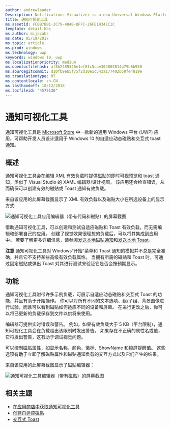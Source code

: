 ```yaml
---
author: andrewleader
Description: Notifications Visualizer is a new Universal Windows Platform (UWP) app in the Store that helps developers design adaptive live tiles for Windows 10.
title: 通知可视化工具
ms.assetid: FCBB7BB1-2C79-484B-8FFC-26FE1934EC1C
template: detail.hbs
ms.author: mijacobs
ms.date: 05/19/2017
ms.topic: article
ms.prod: windows
ms.technology: uwp
keywords: windows 10, uwp
ms.localizationpriority: medium
ms.openlocfilehash: af8b2489346e1ef81c5cae304802814b79b8b950
ms.sourcegitcommit: d10fb9eb5f75f2d10e1c543a177402b50fe4019e
ms.translationtype: MT
ms.contentlocale: zh-CN
ms.lasthandoff: 10/12/2018
ms.locfileid: "4575136"
---
```

# <a name="notifications-visualizer"></a>通知可视化工具

 


通知可视化工具是 [Microsoft Store](https://www.microsoft.com/store/apps/notifications-visualizer/9nblggh5xsl1) 中一款新的通用 Windows 平台 (UWP) 应用，可帮助开发人员设计适用于 Windows 10 的自适应动态磁贴和交互式 toast 通知。


## <a name="overview"></a>概述

通知可视化工具会在编辑 XML 有效负载时提供磁贴的即时可视预览和 toast 通知，类似于 Visual Studio 的 XAML 编辑器/设计视图。 该应用还会检查错误，从而确保可以创建有效的磁贴或 Toast 通知有效负载。

来自该应用的此屏幕截图显示了 XML 有效负载以及磁贴大小在所选设备上的显示方式:

![通知可视化工具应用编辑器（带有代码和磁贴）的屏幕截图](images/notif-visualizer-001.png)

 

借助通知可视化工具，可以创建和测试自适应磁贴和 Toast 有效负载，而无需编辑和部署自己的应用。 创建了视觉效果很理想的负载后，可以将其集成到应用中。 若要了解更多详细信息，请参阅[发送本地磁贴通知](sending-a-local-tile-notification.md)和[发送本地 Toast](send-local-toast.md)。

**注意**   通知可视化工具对 Windows“开始”菜单和 Toast 通知的模拟并不总是完全准确，并且它不支持某些高级有效负载属性。 当拥有所需的磁贴和 Toast 时，可通过固定磁贴或弹出 Toast 对其进行测试来验证它是否会按预期显示。

 

## <a name="features"></a>功能

通知可视化工具附带许多示例负载，可展示自适应动态磁贴和交互式 Toast 的功能，并且有助于开始操作。 你可以对所有不同的文本选项、组/子组、背景图像进行试验，而且可以看到磁贴如何适应不同的设备和屏幕。 在进行更改之后，你可以将已更新的负载保存到文件以供将来使用。

编辑器可提供实时错误和警告。 例如，如果有效负载大于 5 KB（平台限制），通知可视化工具会在负载超出该限制时发出警告。 如果存在不正确的属性名或值，它将发出警告，这有助于调试视觉问题。

可以控制磁贴属性，如显示名称、颜色、徽标、ShowName 和锁屏提醒值。 这些选项有助于立即了解磁贴属性和磁贴通知负载的交互方式以及它们产生的结果。

来自该应用的此屏幕截图显示了磁贴编辑器：

![通知可视化工具编辑器（带有磁贴）的屏幕截图](images/notif-visualizer-004.png)

 

## <a name="related-topics"></a>相关主题

* [在应用商店中获取通知可视化工具](https://www.microsoft.com/store/apps/notifications-visualizer/9nblggh5xsl1)
* [创建自适应磁贴](create-adaptive-tiles.md)
* [交互式 Toast](adaptive-interactive-toasts.md)